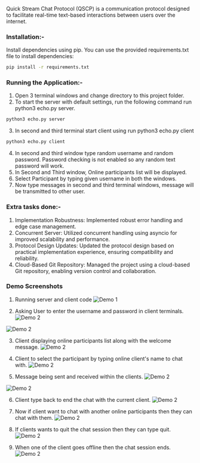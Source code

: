 Quick Stream Chat Protocol (QSCP) is a communication protocol designed to facilitate real-time text-based interactions between users over the internet.

### Installation:-
Install dependencies using pip. You can use the provided requirements.txt file to install dependencies:
```sh
pip install -r requirements.txt
```
### Running the Application:-
1. Open 3 terminal windows and change directory to this project folder.
2. To start the server with default settings, run the following command run python3 echo.py server.
```sh
python3 echo.py server
```
3. In second and third terminal start client using run python3 echo.py client
```sh
python3 echo.py client
```
4. In second and third window type random username and random password. Password checking is not enabled so any random text password will work.
5. In Second and Third window, Online participants list will be displayed.
6.  Select Participant by typing given username in both the windows.
7.  Now type messages in second and third terminal windows, message will be transmitted to other user.


### Extra tasks done:-
1. Implementation Robustness: Implemented robust error handling and edge case management.
2. Concurrent Server: Utilized concurrent handling using asyncio for improved scalability and performance.
3. Protocol Design Updates: Updated the protocol design based on practical implementation experience, ensuring compatibility and reliability.
4. Cloud-Based Git Repository: Managed the project using a cloud-based Git repository, enabling version control and collaboration. 

### Demo Screenshots
1. Running server and client code
![Demo 1](./Screenshots/1.png)

2. Asking User to enter the username and password in client terminals.
![Demo 2](./Screenshots/2.png)

![Demo 2](./Screenshots/3.png)

3. Client displaying online participants list along with the welcome message.
![Demo 2](./Screenshots/4.png)

4. Client to select the participant by typing online client's name to chat with.
![Demo 2](./Screenshots/5.png)

5. Message being sent and received within the clients.
![Demo 2](./Screenshots/6.png)

![Demo 2](./Screenshots/7.png)

6. Client type back to end the chat with the current client.
![Demo 2](./Screenshots/8.png)

7. Now if client want to chat with another online participants then they can chat with them.
![Demo 2](./Screenshots/9.png)

8. If clients wants to quit the chat session then they can type quit.
![Demo 2](./Screenshots/10.png)

9. When one of the client goes offline then the chat session ends.
![Demo 2](./Screenshots/11.png)

